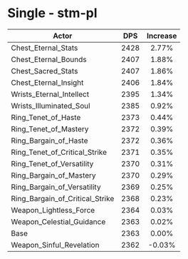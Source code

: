 # Single - stm-pl
| Actor | DPS | Increase |
|---|:---:|:---:|
|Chest_Eternal_Stats|2428|2.77%|
|Chest_Eternal_Bounds|2407|1.88%|
|Chest_Sacred_Stats|2407|1.86%|
|Chest_Eternal_Insight|2406|1.84%|
|Wrists_Eternal_Intellect|2395|1.34%|
|Wrists_Illuminated_Soul|2385|0.92%|
|Ring_Tenet_of_Haste|2373|0.44%|
|Ring_Tenet_of_Mastery|2372|0.39%|
|Ring_Bargain_of_Haste|2372|0.36%|
|Ring_Tenet_of_Critical_Strike|2371|0.35%|
|Ring_Tenet_of_Versatility|2370|0.31%|
|Ring_Bargain_of_Mastery|2370|0.29%|
|Ring_Bargain_of_Versatility|2369|0.25%|
|Ring_Bargain_of_Critical_Strike|2368|0.23%|
|Weapon_Lightless_Force|2364|0.03%|
|Weapon_Celestial_Guidance|2363|0.02%|
|Base|2363|0.00%|
|Weapon_Sinful_Revelation|2362|-0.03%|
